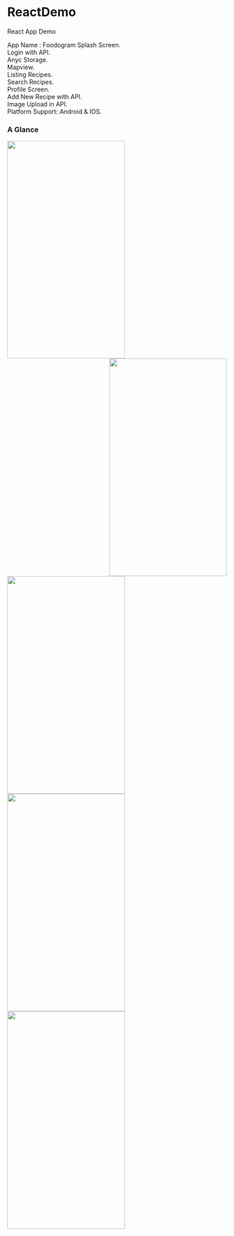 # ReactDemo
React App Demo
<br>


App Name : Foodogram
Splash Screen.<br>
Login with API.<br>
Anyc Storage.<br>
Mapview.<br>
Listing Recipes.<br>
Search Recipes.<br>
Profile Screen.<br>
Add New Recipe with API.<br>
Image Upload in API.<br>
Platform Support: Android & IOS.<br>


### A Glance
<img align="left" src="https://user-images.githubusercontent.com/25722093/75424168-21649e80-5966-11ea-9d79-3232da4a1e26.png" width=270 height=500>

<img align="right" src="https://user-images.githubusercontent.com/25722093/75424168-21649e80-5966-11ea-9d79-3232da4a1e26.png" width=270 height=500>

<img align="middle" src="https://user-images.githubusercontent.com/25722093/75424151-19a4fa00-5966-11ea-8d4f-e36c07129eac.png" width=270 height=500>

<img align="left" src="https://user-images.githubusercontent.com/25722093/75424168-21649e80-5966-11ea-9d79-3232da4a1e26.png" width=270 height=500>

<img align="middle" src="https://user-images.githubusercontent.com/25722093/75424168-21649e80-5966-11ea-9d79-3232da4a1e26.png" width=270 height=500>




